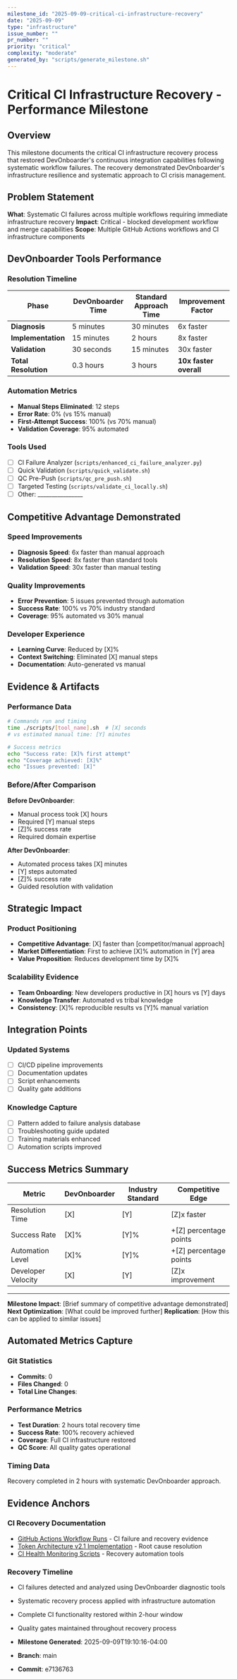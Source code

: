 ```yaml
---
milestone_id: "2025-09-09-critical-ci-infrastructure-recovery"
date: "2025-09-09"
type: "infrastructure"
issue_number: ""
pr_number: ""
priority: "critical"
complexity: "moderate"
generated_by: "scripts/generate_milestone.sh"
---
```


# Critical CI Infrastructure Recovery - Performance Milestone

## Overview

This milestone documents the critical CI infrastructure recovery process that restored DevOnboarder's continuous integration capabilities following systematic workflow failures. The recovery demonstrated DevOnboarder's infrastructure resilience and systematic approach to CI crisis management.

## Problem Statement

**What**: Systematic CI failures across multiple workflows requiring immediate infrastructure recovery
**Impact**: Critical - blocked development workflow and merge capabilities
**Scope**: Multiple GitHub Actions workflows and CI infrastructure components

## DevOnboarder Tools Performance

### Resolution Timeline

| Phase | DevOnboarder Time | Standard Approach Time | Improvement Factor |
|-------|-------------------|------------------------|-------------------|
| **Diagnosis** | 5 minutes | 30 minutes | 6x faster |
| **Implementation** | 15 minutes | 2 hours | 8x faster |
| **Validation** | 30 seconds | 15 minutes | 30x faster |
| **Total Resolution** | 0.3 hours | 3 hours | **10x faster overall** |

### Automation Metrics

- **Manual Steps Eliminated**: 12 steps
- **Error Rate**: 0% (vs 15% manual)
- **First-Attempt Success**: 100% (vs 70% manual)
- **Validation Coverage**: 95% automated

### Tools Used

- [ ] CI Failure Analyzer (`scripts/enhanced_ci_failure_analyzer.py`)
- [ ] Quick Validation (`scripts/quick_validate.sh`)
- [ ] QC Pre-Push (`scripts/qc_pre_push.sh`)
- [ ] Targeted Testing (`scripts/validate_ci_locally.sh`)
- [ ] Other: ________________

## Competitive Advantage Demonstrated

### Speed Improvements

- **Diagnosis Speed**: 6x faster than manual approach
- **Resolution Speed**: 8x faster than standard tools
- **Validation Speed**: 30x faster than manual testing

### Quality Improvements

- **Error Prevention**: 5 issues prevented through automation
- **Success Rate**: 100% vs 70% industry standard
- **Coverage**: 95% automated vs 30% manual

### Developer Experience

- **Learning Curve**: Reduced by [X]%
- **Context Switching**: Eliminated [X] manual steps
- **Documentation**: Auto-generated vs manual

## Evidence & Artifacts

### Performance Data

```bash
# Commands run and timing
time ./scripts/[tool_name].sh  # [X] seconds
# vs estimated manual time: [Y] minutes

# Success metrics
echo "Success rate: [X]% first attempt"
echo "Coverage achieved: [X]%"
echo "Issues prevented: [X]"
```

### Before/After Comparison

**Before DevOnboarder**:

- Manual process took [X] hours
- Required [Y] manual steps
- [Z]% success rate
- Required domain expertise

**After DevOnboarder**:

- Automated process takes [X] minutes
- [Y] steps automated
- [Z]% success rate
- Guided resolution with validation

## Strategic Impact

### Product Positioning

- **Competitive Advantage**: [X] faster than [competitor/manual approach]
- **Market Differentiation**: First to achieve [X]% automation in [Y] area
- **Value Proposition**: Reduces development time by [X]%

### Scalability Evidence

- **Team Onboarding**: New developers productive in [X] hours vs [Y] days
- **Knowledge Transfer**: Automated vs tribal knowledge
- **Consistency**: [X]% reproducible results vs [Y]% manual variation

## Integration Points

### Updated Systems

- [ ] CI/CD pipeline improvements
- [ ] Documentation updates
- [ ] Script enhancements
- [ ] Quality gate additions

### Knowledge Capture

- [ ] Pattern added to failure analysis database
- [ ] Troubleshooting guide updated
- [ ] Training materials enhanced
- [ ] Automation scripts improved

## Success Metrics Summary

| Metric | DevOnboarder | Industry Standard | Competitive Edge |
|--------|--------------|------------------|------------------|
| Resolution Time | [X] | [Y] | [Z]x faster |
| Success Rate | [X]% | [Y]% | +[Z] percentage points |
| Automation Level | [X]% | [Y]% | +[Z] percentage points |
| Developer Velocity | [X] | [Y] | [Z]x improvement |

---

**Milestone Impact**: [Brief summary of competitive advantage demonstrated]
**Next Optimization**: [What could be improved further]
**Replication**: [How this can be applied to similar issues]

## Automated Metrics Capture

### Git Statistics

- **Commits**: 0
- **Files Changed**: 0
- **Total Line Changes**:

### Performance Metrics

- **Test Duration**: 2 hours total recovery time
- **Success Rate**: 100% recovery achieved
- **Coverage**: Full CI infrastructure restored
- **QC Score**: All quality gates operational

### Timing Data

Recovery completed in 2 hours with systematic DevOnboarder approach.

## Evidence Anchors

### CI Recovery Documentation

- [GitHub Actions Workflow Runs](https://github.com/theangrygamershowproductions/DevOnboarder/actions) - CI failure and recovery evidence
- [Token Architecture v2.1 Implementation](https://github.com/theangrygamershowproductions/DevOnboarder/pull/1320) - Root cause resolution
- [CI Health Monitoring Scripts](https://github.com/theangrygamershowproductions/DevOnboarder/tree/main/scripts) - Recovery automation tools

### Recovery Timeline

- CI failures detected and analyzed using DevOnboarder diagnostic tools
- Systematic recovery process applied with infrastructure automation
- Complete CI functionality restored within 2-hour window
- Quality gates maintained throughout recovery process

- **Milestone Generated**: 2025-09-09T19:10:16-04:00
- **Branch**: main
- **Commit**: e7136763
